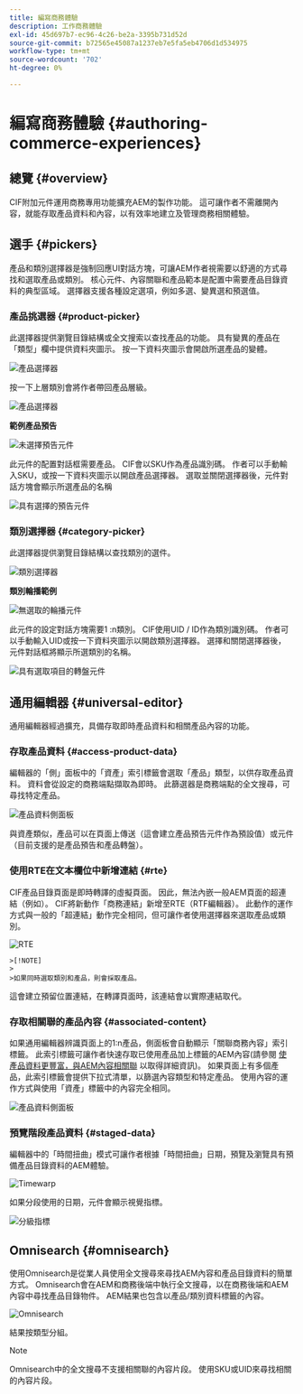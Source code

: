 ```yaml
---
title: 編寫商務體驗
description: 工作商務體驗
exl-id: 45d697b7-ec96-4c26-be2a-3395b731d52d
source-git-commit: b72565e45087a1237eb7e5fa5eb4706d1d534975
workflow-type: tm+mt
source-wordcount: '702'
ht-degree: 0%

---
```


# 編寫商務體驗 {#authoring-commerce-experiences}

## 總覽 {#overview}

CIF附加元件運用商務專用功能擴充AEM的製作功能。 這可讓作者不需離開內容，就能存取產品資料和內容，以有效率地建立及管理商務相關體驗。

## 選手 {#pickers}

產品和類別選擇器是強制回應UI對話方塊，可讓AEM作者視需要以舒適的方式尋找和選取產品或類別。 核心元件、內容關聯和產品範本是配置中需要產品目錄資料的典型區域。 選擇器支援各種設定選項，例如多選、變異選和預選值。

### 產品挑選器 {#product-picker}

此選擇器提供瀏覽目錄結構或全文搜索以查找產品的功能。 具有變異的產品在「類型」欄中提供資料夾圖示。 按一下資料夾圖示會開啟所選產品的變體。

![產品選擇器](../assets/authoring/product-picker.png)

按一下上層類別會將作者帶回產品層級。

![產品選擇器](../assets/authoring/product-picker-variation.png)

**範例產品預告**

![未選擇預告元件](../assets/authoring/teaser_component_without_selection.png)

此元件的配置對話框需要產品。 CIF會以SKU作為產品識別碼。 作者可以手動輸入SKU，或按一下資料夾圖示以開啟產品選擇器。 選取並關閉選擇器後，元件對話方塊會顯示所選產品的名稱

![具有選擇的預告元件](../assets/authoring/teaser_component_with_selection.png)

### 類別選擇器 {#category-picker}

此選擇器提供瀏覽目錄結構以查找類別的選件。

![類別選擇器](../assets/authoring/category-picker.png)

**類別輪播範例**

![無選取的輪播元件](../assets/authoring/carousel_component_without_selection.png)

此元件的設定對話方塊需要1 :n類別。 CIF使用UID / ID作為類別識別碼。 作者可以手動輸入UID或按一下資料夾圖示以開啟類別選擇器。 選擇和關閉選擇器後，元件對話框將顯示所選類別的名稱。

![具有選取項目的轉盤元件](../assets/authoring/carousel_component_with_selection.png)

## 通用編輯器 {#universal-editor}

通用編輯器經過擴充，具備存取即時產品資料和相關產品內容的功能。

### 存取產品資料 {#access-product-data}

編輯器的「側」面板中的「資產」索引標籤會選取「產品」類型，以供存取產品資料。 資料會從設定的商務端點擷取為即時。 此篩選器是商務端點的全文搜尋，可尋找特定產品。

![產品資料側面板](../assets/authoring/products-side-panel.png)

與資產類似，產品可以在頁面上傳送（這會建立產品預告元件作為預設值）或元件（目前支援的是產品預告和產品轉盤）。

### 使用RTE在文本欄位中新增連結 {#rte}

CIF產品目錄頁面是即時轉譯的虛擬頁面。 因此，無法內嵌一般AEM頁面的超連結（例如）。 CIF將新動作「商務連結」新增至RTE（RTF編輯器）。 此動作的運作方式與一般的「超連結」動作完全相同，但可讓作者使用選擇器來選取產品或類別。

![RTE](../assets/authoring/RTE.png)

    >[!NOTE]
    >
    >如果同時選取類別和產品，則會採取產品。

這會建立預留位置連結，在轉譯頁面時，該連結會以實際連結取代。

### 存取相關聯的產品內容 {#associated-content}

如果通用編輯器辨識頁面上的1:n產品，側面板會自動顯示「關聯商務內容」索引標籤。 此索引標籤可讓作者快速存取已使用產品加上標籤的AEM內容(請參閱 [使產品資料更豐富，與AEM內容相關聯](./enrich-product-associated-content.md) 以取得詳細資訊)。 如果頁面上有多個產品，此索引標籤會提供下拉式清單，以篩選內容類型和特定產品。 使用內容的運作方式與使用「資產」標籤中的內容完全相同。

![產品資料側面板](../assets/authoring/associated-commerce-content-tab.png)

### 預覽階段產品資料 {#staged-data}

編輯器中的「時間扭曲」模式可讓作者根據「時間扭曲」日期，預覽及瀏覽具有預備產品目錄資料的AEM體驗。

![Timewarp](../assets/authoring/timewarp.png)

如果分段使用的日期，元件會顯示視覺指標。

![分級指標](../assets/authoring/staged-indicator.png)

## Omnisearch {#omnisearch}

使用Omnisearch是從業人員使用全文搜尋來尋找AEM內容和產品目錄資料的簡單方式。 Omnisearch會在AEM和商務後端中執行全文搜尋，以在商務後端和AEM內容中尋找產品目錄物件。 AEM結果也包含以產品/類別資料標籤的內容。

![Omnisearch](../assets/authoring/omnisearch.png)

結果按類型分組。

>[!NOTE]
>
> Omnisearch中的全文搜尋不支援相關聯的內容片段。 使用SKU或UID來尋找相關的內容片段。
